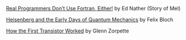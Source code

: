 [Real Programmers Don’t Use Fortran, Either!](https://georgeweigt.github.io/nather.pdf) by Ed Nather (Story of Mel)

[Heisenberg and the Early Days of Quantum Mechanics](https://georgeweigt.github.io/bloch.pdf) by Felix Bloch

[How the First Transistor Worked](https://georgeweigt.github.io/zorpette.pdf) by Glenn Zorpette
